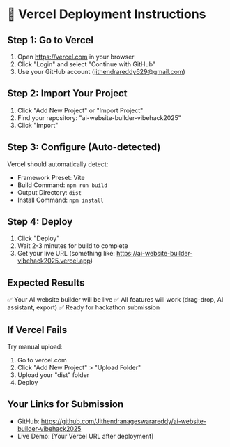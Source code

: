 # 🚀 Vercel Deployment Instructions

## Step 1: Go to Vercel
1. Open https://vercel.com in your browser
2. Click "Login" and select "Continue with GitHub"
3. Use your GitHub account (jithendrareddy629@gmail.com)

## Step 2: Import Your Project
1. Click "Add New Project" or "Import Project"
2. Find your repository: "ai-website-builder-vibehack2025"
3. Click "Import"

## Step 3: Configure (Auto-detected)
Vercel should automatically detect:
- Framework Preset: Vite
- Build Command: `npm run build`
- Output Directory: `dist`
- Install Command: `npm install`

## Step 4: Deploy
1. Click "Deploy"
2. Wait 2-3 minutes for build to complete
3. Get your live URL (something like: https://ai-website-builder-vibehack2025.vercel.app)

## Expected Results
✅ Your AI website builder will be live
✅ All features will work (drag-drop, AI assistant, export)
✅ Ready for hackathon submission

## If Vercel Fails
Try manual upload:
1. Go to vercel.com
2. Click "Add New Project" > "Upload Folder"
3. Upload your "dist" folder
4. Deploy

## Your Links for Submission
- GitHub: https://github.com/Jithendranageswarareddy/ai-website-builder-vibehack2025
- Live Demo: [Your Vercel URL after deployment]
